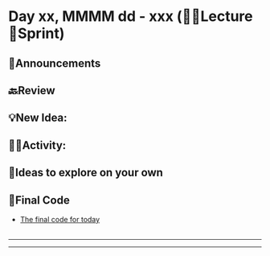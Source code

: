 # Day xx, MMMM dd - xxx (🧑‍🏫Lecture 👟Sprint)

## 📢Announcements

## 🔙Review

## 💡New Idea: 

## 👩‍💻Activity:


## 🧭Ideas to explore on your own


## 🏁Final Code
 - [The final code for today](https://github.com/cs)
<br/><br/>
---
---
